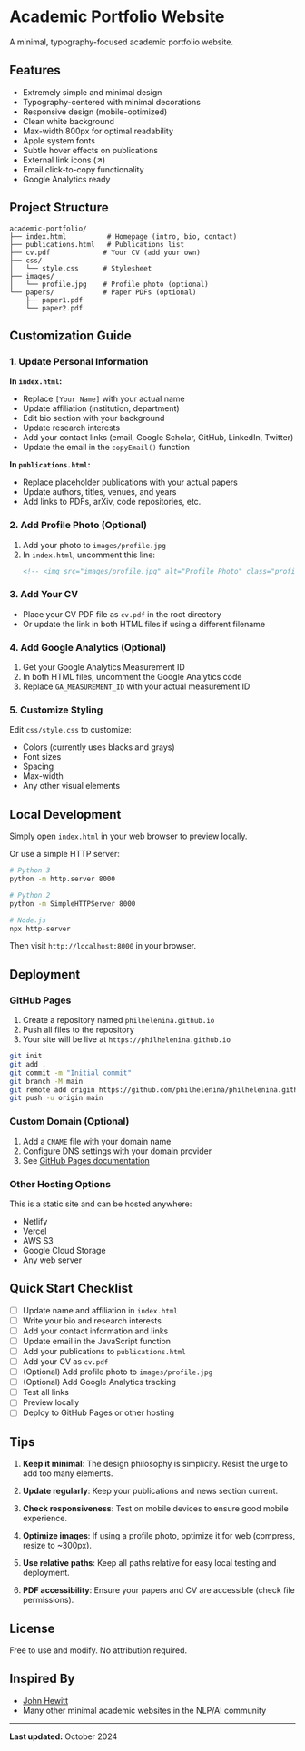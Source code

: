 # Academic Portfolio Website

A minimal, typography-focused academic portfolio website.

## Features

- Extremely simple and minimal design
- Typography-centered with minimal decorations
- Responsive design (mobile-optimized)
- Clean white background
- Max-width 800px for optimal readability
- Apple system fonts
- Subtle hover effects on publications
- External link icons (↗)
- Email click-to-copy functionality
- Google Analytics ready

## Project Structure

```
academic-portfolio/
├── index.html          # Homepage (intro, bio, contact)
├── publications.html   # Publications list
├── cv.pdf             # Your CV (add your own)
├── css/
│   └── style.css      # Stylesheet
├── images/
│   └── profile.jpg    # Profile photo (optional)
└── papers/            # Paper PDFs (optional)
    ├── paper1.pdf
    └── paper2.pdf
```

## Customization Guide

### 1. Update Personal Information

**In `index.html`:**
- Replace `[Your Name]` with your actual name
- Update affiliation (institution, department)
- Edit bio section with your background
- Update research interests
- Add your contact links (email, Google Scholar, GitHub, LinkedIn, Twitter)
- Update the email in the `copyEmail()` function

**In `publications.html`:**
- Replace placeholder publications with your actual papers
- Update authors, titles, venues, and years
- Add links to PDFs, arXiv, code repositories, etc.

### 2. Add Profile Photo (Optional)

1. Add your photo to `images/profile.jpg`
2. In `index.html`, uncomment this line:
   ```html
   <!-- <img src="images/profile.jpg" alt="Profile Photo" class="profile-img"> -->
   ```

### 3. Add Your CV

- Place your CV PDF file as `cv.pdf` in the root directory
- Or update the link in both HTML files if using a different filename

### 4. Add Google Analytics (Optional)

1. Get your Google Analytics Measurement ID
2. In both HTML files, uncomment the Google Analytics code
3. Replace `GA_MEASUREMENT_ID` with your actual measurement ID

### 5. Customize Styling

Edit `css/style.css` to customize:
- Colors (currently uses blacks and grays)
- Font sizes
- Spacing
- Max-width
- Any other visual elements

## Local Development

Simply open `index.html` in your web browser to preview locally.

Or use a simple HTTP server:

```bash
# Python 3
python -m http.server 8000

# Python 2
python -m SimpleHTTPServer 8000

# Node.js
npx http-server
```

Then visit `http://localhost:8000` in your browser.

## Deployment

### GitHub Pages

1. Create a repository named `philhelenina.github.io`
2. Push all files to the repository
3. Your site will be live at `https://philhelenina.github.io`

```bash
git init
git add .
git commit -m "Initial commit"
git branch -M main
git remote add origin https://github.com/philhelenina/philhelenina.github.io.git
git push -u origin main
```

### Custom Domain (Optional)

1. Add a `CNAME` file with your domain name
2. Configure DNS settings with your domain provider
3. See [GitHub Pages documentation](https://docs.github.com/en/pages/configuring-a-custom-domain-for-your-github-pages-site)

### Other Hosting Options

This is a static site and can be hosted anywhere:
- Netlify
- Vercel
- AWS S3
- Google Cloud Storage
- Any web server

## Quick Start Checklist

- [ ] Update name and affiliation in `index.html`
- [ ] Write your bio and research interests
- [ ] Add your contact information and links
- [ ] Update email in the JavaScript function
- [ ] Add your publications to `publications.html`
- [ ] Add your CV as `cv.pdf`
- [ ] (Optional) Add profile photo to `images/profile.jpg`
- [ ] (Optional) Add Google Analytics tracking
- [ ] Test all links
- [ ] Preview locally
- [ ] Deploy to GitHub Pages or other hosting

## Tips

1. **Keep it minimal**: The design philosophy is simplicity. Resist the urge to add too many elements.

2. **Update regularly**: Keep your publications and news section current.

3. **Check responsiveness**: Test on mobile devices to ensure good mobile experience.

4. **Optimize images**: If using a profile photo, optimize it for web (compress, resize to ~300px).

5. **Use relative paths**: Keep all paths relative for easy local testing and deployment.

6. **PDF accessibility**: Ensure your papers and CV are accessible (check file permissions).

## License

Free to use and modify. No attribution required.

## Inspired By

- [John Hewitt](https://nlp.stanford.edu/~johnhew/)
- Many other minimal academic websites in the NLP/AI community

---

**Last updated:** October 2024
